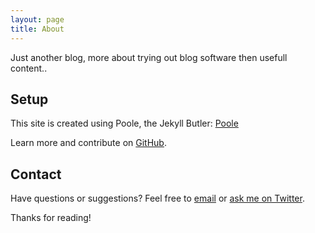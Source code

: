 ```yaml
---
layout: page
title: About
---
```


<p class="message">
 Just another blog, more about trying out blog software then usefull content..
</p>


## Setup 

This site is created using Poole, the Jekyll Butler: [Poole](http://getpoole.com) 

Learn more and contribute on [GitHub](https://github.com/poole/poole).

## Contact

Have questions or suggestions? Feel free to [email](mailto:henk@meulekamp.net) or [ask me on Twitter](https://twitter.com/henkmeulekamp).

Thanks for reading!
